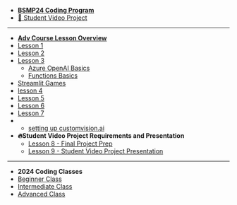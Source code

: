 * [**BSMP24 Coding Program**](/2024/README.md)
* [🚀 Student Video Project](/2024/program/final_projects.md)
----
* [**Adv Course Lesson Overview**](/2024/adv/README.md)
* [Lesson 1](/2024/adv/lessons/lesson1/lesson1.md)
* [Lesson 2](/2024/adv/lessons/lesson2/lesson2.md)
* [Lesson 3](/2024/adv/lessons/lesson3/lesson3.md)
  * [Azure OpenAI Basics](/2024/adv/lessons/lesson3/azure_openai_basics.md)
  * [Functions Basics](/2024/adv/lessons/lesson3/python_functions_basics.md)
* [Streamlit Games](/2024/adv/lessons/lesson3/streamlitgames.md)
* [lesson 4](/2024/adv/lessons/lesson4/lesson4.md)
* [Lesson 5](/2024/adv/lessons/lesson5/lesson5.md)
* [Lesson 6](/2024/adv/lessons/lesson6/lesson6.md)
* [Lesson 7](/2024/adv/lessons/lesson7/lesson7.md)
* * [setting up customvision.ai](/2024/adv/lessons/lesson7/customvision_loging.md)
* **🔥Student Video Project Requirements and Presentation**
  * [Lesson 8 - Final Project Prep](/2024/adv/lessons/student_video_project/README_early.md)
  * [Lesson 9 - Student Video Project Presentation](/2024/adv/lessons/student_video_project/final_projects.md)

----- 
* **2024 Coding Classes**
* [Beginner Class](/2024/beginners/README.md)
* [Intermediate Class](/2024/intermediate/README.md)
* [Advanced Class](/2024/adv/README.md)
